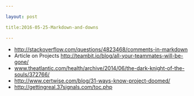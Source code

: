 ```yaml
---

layout: post

title:2016-05-25-Markdown-and-downs

---
```



-   http://stackoverflow.com/questions/4823468/comments-in-markdown
-   Article on Projects
    http://teambit.io/blog/all-your-teammates-will-be-gone/
-   www.theatlantic.com/health/archive/2014/06/the-dark-knight-of-the-souls/372766/
-   http://www.certwise.com/blog/31-ways-know-project-doomed/
-   http://gettingreal.37signals.com/toc.php

